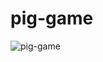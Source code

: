 # pig-game
![pig-game](https://user-images.githubusercontent.com/71316063/160800691-b74b0cb7-e69b-4d6d-a6cd-b396344429b0.jpg)
